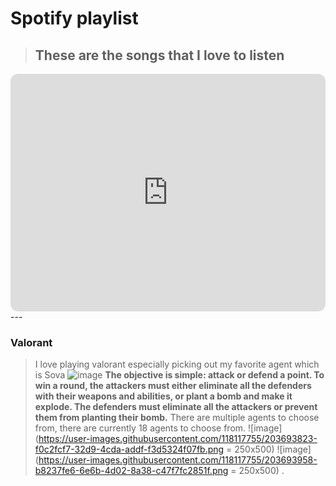# Spotify playlist


> ## These are the songs that I love to listen
<iframe style="border-radius:12px" src="https://open.spotify.com/embed/playlist/6QYcaG39GJ3HXBtti9GjK1?utm_source=generator" width="100%" height="380" frameBorder="0" allowfullscreen="" allow="autoplay; clipboard-write; encrypted-media; fullscreen; picture-in-picture" loading="lazy"></iframe>
---

### Valorant
> I love playing valorant especially picking out my favorite agent which is Sova
![image](https://user-images.githubusercontent.com/118117755/203693391-894065b4-8aa7-4ceb-908c-3d1c4b476fb3.png)
> **The objective is simple: attack or defend a point. To win a round, the attackers must either eliminate all the defenders with their weapons and abilities, or plant a bomb and make it explode. The defenders must eliminate all the attackers or prevent them from planting their bomb.**
> There are multiple agents to choose from, there are currently 18 agents to choose from. 
![image](https://user-images.githubusercontent.com/118117755/203693823-f0c2fcf7-32d9-4cda-addf-f3d5324f07fb.png = 250x500)
![image](https://user-images.githubusercontent.com/118117755/203693958-b8237fe6-6e6b-4d02-8a38-c47f7fc2851f.png = 250x500)
.
